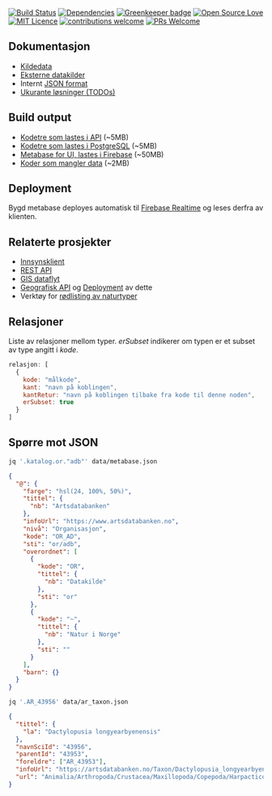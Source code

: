 [![Build Status](https://travis-ci.org/Artsdatabanken/kverna.svg?branch=master)](https://travis-ci.org/Artsdatabanken/kverna)
[![Dependencies](https://david-dm.org/artsdatabanken/kverna.svg)](https://david-dm.org)
[![Greenkeeper badge](https://badges.greenkeeper.io/Artsdatabanken/kverna.svg)](https://greenkeeper.io/)
[![Open Source Love](https://badges.frapsoft.com/os/v2/open-source.svg?v=103)](https://github.com/ellerbrock/open-source-badges/)
[![MIT Licence](https://badges.frapsoft.com/os/mit/mit.svg?v=103)](https://opensource.org/licenses/mit-license.php)
[![contributions welcome](https://camo.githubusercontent.com/926d8ca67df15de5bd1abac234c0603d94f66c00/68747470733a2f2f696d672e736869656c64732e696f2f62616467652f636f6e747269627574696f6e732d77656c636f6d652d627269676874677265656e2e7376673f7374796c653d666c6174)](https://github.com/Artsdatabanken/kverna/issues)
[![PRs Welcome](https://img.shields.io/badge/PRs-welcome-brightgreen.svg)](CONTRIBUTING.md#pull-requests)

## Dokumentasjon

- [Kildedata](https://github.com/Artsdatabanken/nin-egenskapsdata)
- [Eksterne datakilder](steg/1_nedlasting/README.md)
- Internt [JSON format](doc/JSON.md)
- [Ukurante løsninger (TODOs)](doc/UKURANT.md)

## Build output

- [Kodetre som lastes i API](https://adb-typesystem.surge.sh/kodetre.json) (~5MB)
- [Kodetre som lastes i PostgreSQL](https://adb-typesystem.surge.sh/kodetre_postgre.json) (~5MB)
- [Metabase for UI, lastes i Firebase](https://adb-typesystem.surge.sh/metabase.json) (~50MB)
- [Koder som mangler data](https://adb-typesystem.surge.sh/mangler_data.json) (~2MB)

## Deployment

Bygd metabase deployes automatisk til [Firebase Realtime](https://adb-kode.firebaseio.com/.json) og leses derfra av klienten.

## Relaterte prosjekter

- [Innsynsklient](https://github.com/artsdatabanken/ratatouille)
- [REST API](https://github.com/Artsdatabanken/ogapi)
- [GIS dataflyt](https://github.com/artsdatabanken/grunnkart-dataflyt)
- [Geografisk API](https://github.com/Artsdatabanken/rasterQ) og [Deployment](https://github.com/Artsdatabanken/rasterUploader) av dette
- Verktøy for [rødlisting av naturtyper](https://github.com/Artsdatabanken/natty)

## Relasjoner

Liste av relasjoner mellom typer. _erSubset_ indikerer om typen er et subset av type angitt i _kode_.

```javascript
relasjon: [
  {
    kode: "målkode",
    kant: "navn på koblingen",
    kantRetur: "navn på koblingen tilbake fra kode til denne noden",
    erSubset: true
  }
]
```

## Spørre mot JSON

```bash
jq '.katalog.or."adb"' data/metabase.json
```

```json
{
  "@": {
    "farge": "hsl(24, 100%, 50%)",
    "tittel": {
      "nb": "Artsdatabanken"
    },
    "infoUrl": "https://www.artsdatabanken.no",
    "nivå": "Organisasjon",
    "kode": "OR_AD",
    "sti": "or/adb",
    "overordnet": [
      {
        "kode": "OR",
        "tittel": {
          "nb": "Datakilde"
        },
        "sti": "or"
      },
      {
        "kode": "~",
        "tittel": {
          "nb": "Natur i Norge"
        },
        "sti": ""
      }
    ],
    "barn": {}
  }
}
```

```bash
jq '.AR_43956' data/ar_taxon.json
```

```json
{
  "tittel": {
    "la": "Dactylopusia longyearbyenensis"
  },
  "navnSciId": "43956",
  "parentId": "43953",
  "foreldre": ["AR_43953"],
  "infoUrl": "https://artsdatabanken.no/Taxon/Dactylopusia_longyearbyenensis/43956",
  "url": "Animalia/Arthropoda/Crustacea/Maxillopoda/Copepoda/Harpacticoida/Thalestridae/Thalestridae/Dactylopusia_longyearbyenensis"
}
```
